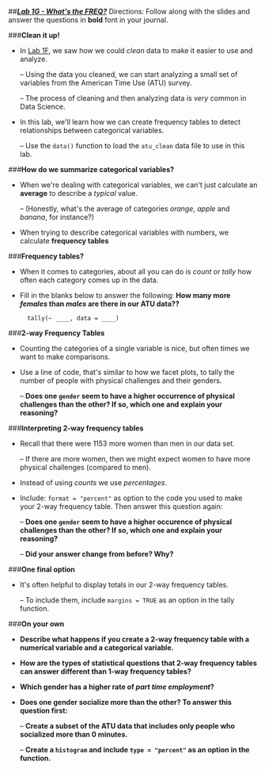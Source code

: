 ##***<u>Lab 1G - What's the FREQ?</u>***
Directions: Follow along with the slides and answer the questions in **bold** font in your journal.

###**Clean it up!**
* In [Lab 1F](lab1f.md), we saw how we could *clean* data to make it easier to use and analyze.

    – Using the data you cleaned, we can start analyzing a small set of variables from the
    American Time Use (ATU) survey.

    – The process of cleaning and then analyzing data is *very* common in Data Science.

* In this lab, we'll learn how we can create frequency tables to detect relationships between
categorical variables.

    – Use the ```data()``` function to load the ```atu_clean``` data file to use in this lab.

###**How do we summarize categorical variables?**
* When we're dealing with categorical variables, we can't just calculate an **average** to
describe a *typical* value.

    – (Honestly, what's the average of categories *orange*, *apple* and *banana*, for
    instance?)
    
* When trying to describe categorical variables with numbers, we calculate **frequency tables**

###**Frequency tables?**
* When it comes to categories, about all you can do is *count* or *tally* how often each category
comes up in the data.

* Fill in the blanks below to answer the following: **How many more *females* than *males* are
there in our ATU data??**

        tally(~ ____, data = ____)

###**2-way Frequency Tables**
* Counting the categories of a single variable is nice, but often times we want to make
comparisons.

* Use a line of code, that's similar to how we facet plots, to tally the number of people with
physical challenges and their genders.

    – **Does one ```gender``` seem to have a higher occurrence of physical challenges
    than the other? If so, which one and explain your reasoning?**

###**Interpreting 2-way frequency tables**
* Recall that there were 1153 more women than men in our data set.

    – If there are more women, then we might expect women to have more physical
    challenges (compared to men).

* Instead of using *counts* we use *percentages*.

* Include: ```format = "percent"``` as option to the code you used to make your 2-way
frequency table. Then answer this question again:

    – **Does one ```gender``` seem to have a higher occurence of physical challenges
    than the other? If so, which one and explain your reasoning?**

    – **Did your answer change from before? Why?**

###**One final option**
* It's often helpful to display totals in our 2-way frequency tables.

    – To include them, include ```margins = TRUE``` as an option in the tally function.

###**On your own**
* **Describe what happens if you create a 2-way frequency table with a numerical
variable and a categorical variable.**

* **How are the types of statistical questions that 2-way frequency tables can answer
different than 1-way frequency tables?**

* **Which gender has a higher rate of *part time employment*?**

* **Does one gender socialize more than the other? To answer this question first:**

    – **Create a subset of the ATU data that includes only people who socialized
    more than 0 minutes.**

    – **Create a ```histogram``` and include ```type = "percent"``` as an option in the
    function.**